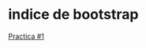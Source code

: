 # indice de bootstrap
<a href="https://afedocf18.github.io/PracticasBootstrap/PracticaBootstrap1.html">Practica #1</a>

